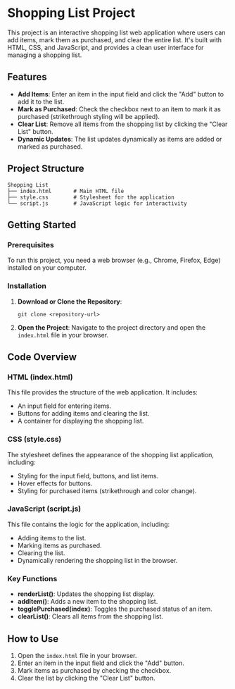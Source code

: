 # Shopping List Project

This project is an interactive shopping list web application where users can add items, mark them as purchased, and clear the entire list. It's built with HTML, CSS, and JavaScript, and provides a clean user interface for managing a shopping list.

## Features

- **Add Items**: Enter an item in the input field and click the "Add" button to add it to the list.
- **Mark as Purchased**: Check the checkbox next to an item to mark it as purchased (strikethrough styling will be applied).
- **Clear List**: Remove all items from the shopping list by clicking the "Clear List" button.
- **Dynamic Updates**: The list updates dynamically as items are added or marked as purchased.

## Project Structure

```
Shopping List
├── index.html       # Main HTML file
├── style.css        # Stylesheet for the application
└── script.js        # JavaScript logic for interactivity
```

## Getting Started

### Prerequisites

To run this project, you need a web browser (e.g., Chrome, Firefox, Edge) installed on your computer.

### Installation

1. **Download or Clone the Repository**:
   ```
   git clone <repository-url>
   ```

2. **Open the Project**:
   Navigate to the project directory and open the `index.html` file in your browser.

## Code Overview

### HTML (index.html)

This file provides the structure of the web application. It includes:

- An input field for entering items.
- Buttons for adding items and clearing the list.
- A container for displaying the shopping list.

### CSS (style.css)

The stylesheet defines the appearance of the shopping list application, including:

- Styling for the input field, buttons, and list items.
- Hover effects for buttons.
- Styling for purchased items (strikethrough and color change).

### JavaScript (script.js)

This file contains the logic for the application, including:

- Adding items to the list.
- Marking items as purchased.
- Clearing the list.
- Dynamically rendering the shopping list in the browser.

### Key Functions

- **renderList()**: Updates the shopping list display.
- **addItem()**: Adds a new item to the shopping list.
- **togglePurchased(index)**: Toggles the purchased status of an item.
- **clearList()**: Clears all items from the shopping list.

## How to Use

1. Open the `index.html` file in your browser.
2. Enter an item in the input field and click the "Add" button.
3. Mark items as purchased by checking the checkbox.
4. Clear the list by clicking the "Clear List" button.


